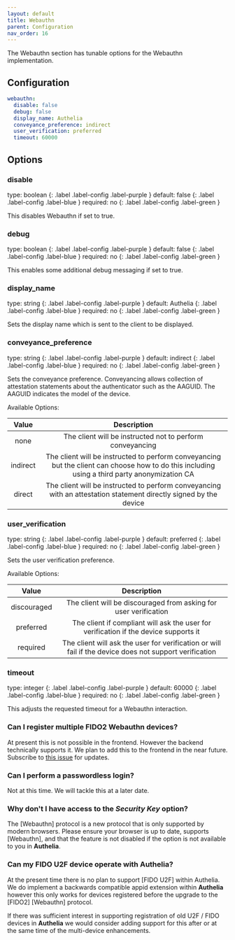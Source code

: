 ```yaml
---
layout: default
title: Webauthn
parent: Configuration
nav_order: 16
---
```


The Webauthn section has tunable options for the Webauthn implementation.

## Configuration
```yaml
webauthn:
  disable: false
  debug: false
  display_name: Authelia
  conveyance_preference: indirect
  user_verification: preferred
  timeout: 60000
```

## Options

### disable
<div markdown="1">
type: boolean
{: .label .label-config .label-purple } 
default: false
{: .label .label-config .label-blue }
required: no
{: .label .label-config .label-green }
</div>

This disables Webauthn if set to true.

### debug
<div markdown="1">
type: boolean
{: .label .label-config .label-purple } 
default: false
{: .label .label-config .label-blue }
required: no
{: .label .label-config .label-green }
</div>

This enables some additional debug messaging if set to true.

### display_name
<div markdown="1">
type: string
{: .label .label-config .label-purple } 
default: Authelia
{: .label .label-config .label-blue }
required: no
{: .label .label-config .label-green }
</div>

Sets the display name which is sent to the client to be displayed.

### conveyance_preference
<div markdown="1">
type: string
{: .label .label-config .label-purple } 
default: indirect
{: .label .label-config .label-blue }
required: no
{: .label .label-config .label-green }
</div>

Sets the conveyance preference. Conveyancing allows collection of attestation statements about the authenticator such as
the AAGUID. The AAGUID indicates the model of the device.

Available Options:

|  Value   |                                                                  Description                                                                  |
|:--------:|:---------------------------------------------------------------------------------------------------------------------------------------------:|
|   none   |                                           The client will be instructed not to perform conveyancing                                           |
| indirect | The client will be instructed to perform conveyancing but the client can choose how to do this including using a third party anonymization CA |
|  direct  |               The client will be instructed to perform conveyancing with an attestation statement directly signed by the device               |

### user_verification
<div markdown="1">
type: string
{: .label .label-config .label-purple } 
default: preferred
{: .label .label-config .label-blue }
required: no
{: .label .label-config .label-green }
</div>

Sets the user verification preference. 

Available Options:

|    Value    |                                              Description                                               |
|:-----------:|:------------------------------------------------------------------------------------------------------:|
| discouraged |                    The client will be discouraged from asking for user verification                    |
|  preferred  |          The client if compliant will ask the user for verification if the device supports it          |
|  required   | The client will ask the user for verification or will fail if the device does not support verification |

### timeout
<div markdown="1">
type: integer
{: .label .label-config .label-purple } 
default: 60000
{: .label .label-config .label-blue }
required: no
{: .label .label-config .label-green }
</div>

This adjusts the requested timeout for a Webauthn interaction.

### Can I register multiple FIDO2 Webauthn devices?

At present this is not possible in the frontend. However the backend technically supports it. We plan to add this to the
frontend in the near future. Subscribe to [this issue](https://github.com/authelia/authelia/issues/275) for updates.

### Can I perform a passwordless login?

Not at this time. We will tackle this at a later date.

### Why don't I have access to the *Security Key* option?

The [Webauthn] protocol is a new protocol that is only supported by modern browsers. Please ensure your browser is up to
date, supports [Webauthn], and that the feature is not disabled if the option is not available to you in **Authelia**.

### Can my FIDO U2F device operate with Authelia?

At the present time there is no plan to support [FIDO U2F] within Authelia. We do implement a backwards compatible appid
extension within **Authelia** however this only works for devices registered before the upgrade to the [FIDO2]&nbsp;[Webauthn]
protocol.

If there was sufficient interest in supporting registration of old U2F / FIDO devices in **Authelia** we would consider
adding support for this after or at the same time of the multi-device enhancements.